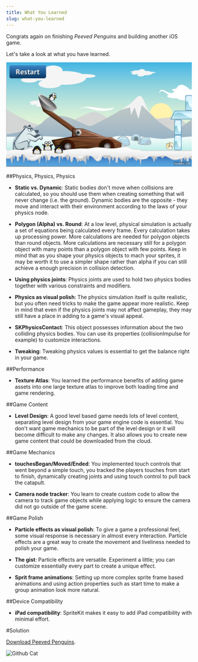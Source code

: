 ```yaml
---
title: What You Learned
slug: what-you-learned
---
```


Congrats again on finishing *Peeved Penguins* and building another iOS game.

Let's take a look at what you have learned.

![The game](../cover.png)

##Physics, Physics, Physics

- **Static vs. Dynamic**: Static bodies don't move when collisions are calculated, so you should use them when creating something that will never change (i.e. the ground). Dynamic bodies are the opposite - they move and interact with their environment according to the laws of your physics node.

- **Polygon (Alpha) vs. Round**: At a low level, physical simulation is actually a set of equations being calculated every frame. Every calculation takes up processing power. More calculations are needed for polygon objects than round objects. More calculations are necessary still for a polygon object with many points than a polygon object with few points. Keep in mind that as you shape your physics objects to mach your sprites, it may be worth it to use a simpler shape rather than alpha if you can still achieve a enough precision in collision detection.

- **Using physics joints**: Physics joints are used to hold two physics bodies together with various constraints and modifiers.

- **Physics as visual polish**: The physics simulation itself is quite realistic, but you often need tricks to make the game appear more realistic. Keep in mind that even if the physics joints may not affect gameplay, they may still have a place in adding to a game's visual appeal.

- **SKPhysicsContact**: This object possesses information about the two colliding physics bodies. You can use its properties (collisionImpulse for example) to customize interactions.

- **Tweaking**: Tweaking physics values is essential to get the balance right in your game.

##Performance

- **Texture Atlas**: You learned the performance benefits of adding game assets into one large texture atlas to improve both loading time and game rendering.

##Game Content

- **Level Design**: A good level based game needs lots of level content, separating level design from your game engine code is essential. You don't want game mechanics to be part of the level design or it will become difficult to make any changes.  It also allows you to create new game content that could be downloaded from the cloud.

##Game Mechanics

- **touchesBegan/Moved/Ended**: You implemented touch controls that went beyond a simple touch, you tracked the players touches from start to finish, dynamically creating joints and using touch control to pull back the catapult.

- **Camera node tracker**: You learn to create custom code to allow the camera to track game objects while applying logic to ensure the camera did not go outside of the game scene.

##Game Polish
- **Particle effects as visual polish**: To give a game a professional feel, some visual response is necessary in almost every interaction. Particle effects are a great way to create the movement and liveliness needed to polish your game.

- **The gist**: Particle effects are versatile. Experiment a little; you can customize essentially every part to create a unique effect.

- **Sprit frame animations**: Setting up more complex sprite frame based animations and using action properties such as start time to make a group animation look more natural.

##Device Compatibility
- **iPad compatibility**: SpriteKit makes it easy to add iPad compatibility with minimal effort.

#Solution

[Download Peeved Penguins](https://github.com/MakeSchool-Tutorials/Peeved-Penguins-SpriteKit-Swift-Solution).

![Github Cat](https://static.makegameswith.us/gamernews_images/TVZ2mTmQpl/labtocat.png)
